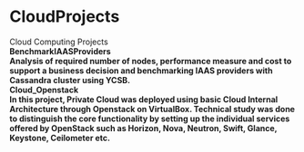 # CloudProjects
Cloud Computing Projects <br>
<b>BenchmarkIAASProviders<b><br>
Analysis of required number of nodes, performance measure and cost to support a business decision and benchmarking IAAS providers with Cassandra cluster using YCSB.<br>
<b>Cloud_Openstack<b><br>
In this project, Private Cloud was deployed using basic Cloud Internal Architecture through Openstack on VirtualBox. Technical study was done to distinguish the core functionality by setting up the individual services offered by OpenStack such as Horizon, Nova, Neutron, Swift, Glance, Keystone, Ceilometer etc. 

